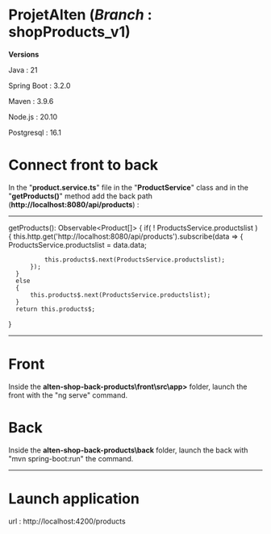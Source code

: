 # ProjetAlten (*Branch* :  shopProducts_v1)

**Versions**

Java : 21

Spring Boot : 3.2.0

Maven : 3.9.6

Node.js : 20.10

Postgresql : 16.1


# Connect front to back
In the "**product.service.ts**" file in the "**ProductService**" class and in the "**getProducts()**" method add the back path (**http://localhost:8080/api/products**) :

_______________________
getProducts(): Observable<Product[]> {
      if( ! ProductsService.productslist )
      {
          this.http.get<any>('http://localhost:8080/api/products').subscribe(data => {
              ProductsService.productslist = data.data;
              
              this.products$.next(ProductsService.productslist);
          });
      }
      else
      {
          this.products$.next(ProductsService.productslist);
      }
      return this.products$;
}

____________________

# Front 
Inside the **alten-shop-back-products\front\src\app>** folder, launch the front with the "ng serve" command.

# Back
Inside the **alten-shop-back-products\back** folder, launch the back with "mvn spring-boot:run" the command.

________________________

# Launch application
url : http://localhost:4200/products



